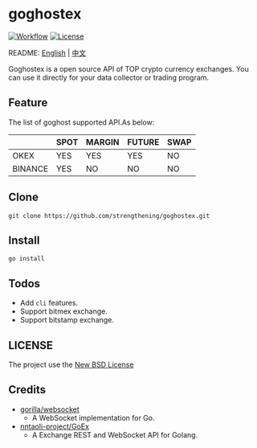 # goghostex

[![Workflow](https://github.com/strengthening/goghostex/workflows/build/badge.svg)](https://github.com/strengthening/goghostex)
[![License](https://img.shields.io/badge/license-BSD-blue)](https://img.shields.io/badge/license-BSD-blue)

README: [English](https://github.com/strengthening/goghostex/blob/master/README.md) | [中文](https://github.com/strengthening/goghostex/blob/master/README-zh.md)

Goghostex is a open source API of TOP crypto currency exchanges. You can use it directly for your data collector or trading program.

## Feature

The list of goghost supported API.As below:


| |SPOT|MARGIN|FUTURE|SWAP|
|:---|:---|:---|:---|:---
|OKEX|YES|YES|YES|NO|
|BINANCE|YES|NO|NO|NO


## Clone

```
git clone https://github.com/strengthening/goghostex.git
```

## Install 

```
go install
```


## Todos

- Add `cli` features.
- Support bitmex exchange.
- Support bitstamp exchange.


## LICENSE

The project use the [New BSD License](./LICENSE)

## Credits

- [gorilla/websocket](https://github.com/gorilla/websocket)
    - A WebSocket implementation for Go.
- [nntaoli-project/GoEx](https://github.com/nntaoli-project/GoEx.git)
    - A Exchange REST and WebSocket API for Golang.